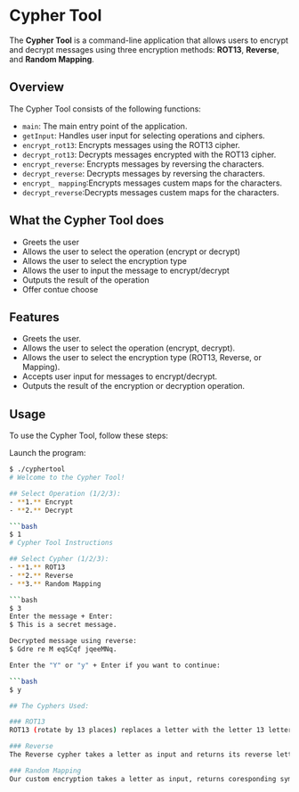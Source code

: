 # Cypher Tool

The **Cypher Tool** is a command-line application that allows users to encrypt and decrypt messages using three encryption methods: **ROT13**, **Reverse**, and  **Random Mapping**.

## Overview

The Cypher Tool consists of the following functions:

- `main`: The main entry point of the application.
- `getInput`: Handles user input for selecting operations and ciphers.
- `encrypt_rot13`: Encrypts messages using the ROT13 cipher.
- `decrypt_rot13`: Decrypts messages encrypted with the ROT13 cipher.
- `encrypt_reverse`: Encrypts messages by reversing the characters.
- `decrypt_reverse`: Decrypts messages  by reversing the characters.
- `encrypt_ mapping`:Encrypts messages custem maps for the characters.
- `decrypt_reverse`:Decrypts messages custem maps for the characters.

## What the Cypher Tool does

- Greets the user
- Allows the user to select the operation (encrypt or decrypt)
- Allows the user to select the encryption type
- Allows the user to input the message to encrypt/decrypt
- Outputs the result of the operation
- Offer contue choose 


## Features

- Greets the user.
- Allows the user to select the operation (encrypt, decrypt).
- Allows the user to select the encryption type (ROT13, Reverse, or Mapping).
- Accepts user input for messages to encrypt/decrypt.
- Outputs the result of the encryption or decryption operation.

## Usage

To use the Cypher Tool, follow these steps:

Launch the program:
```bash
$ ./cyphertool
# Welcome to the Cypher Tool!

## Select Operation (1/2/3):
- **1.** Encrypt
- **2.** Decrypt

```bash
$ 1
# Cypher Tool Instructions

## Select Cypher (1/2/3):
- **1.** ROT13
- **2.** Reverse
- **3.** Random Mapping

```bash
$ 3
Enter the message + Enter:
$ This is a secret message.

Decrypted message using reverse:
$ Gdre re M eqSCqf jqeeMNq.

Enter the "Y" or "y" + Enter if you want to continue:

```bash
$ y

## The Cyphers Used:

### ROT13
ROT13 (rotate by 13 places) replaces a letter with the letter 13 letters after it in the alphabet.

### Reverse
The Reverse cypher takes a letter as input and returns its reverse letter in the Latin alphabet.

### Random Mapping
Our custom encryption takes a letter as input, returns coresponding symbols from the map list letter in the Latin alphabet.
